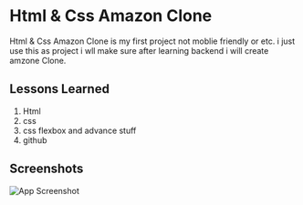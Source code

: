
# Html & Css Amazon Clone

Html & Css Amazon Clone is my first project not moblie friendly or etc. i just use this as project i wll make sure after learning backend i will create amzone Clone. 


## Lessons Learned

1. Html 
2. css
3. css flexbox and advance stuff
4. github



## Screenshots
![App Screenshot](https://github.com/itsabhishekshivale/Amazon-clone/blob/main/Screenshot%202023-11-03%20212457.png)


